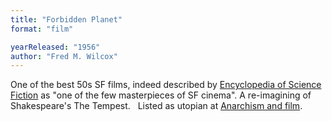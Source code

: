 ```yaml
---
title: "Forbidden Planet"
format: "film"

yearReleased: "1956"
author: "Fred M. Wilcox"
---
```

 One of the best 50s SF films, indeed described by <a href="http://www.sf-encyclopedia.com/entry/forbidden_planet">Encyclopedia of  Science Fiction</a> as "one of the few masterpieces of SF cinema". A  re-imagining of Shakespeare's The Tempest.
  
 Listed as utopian at <a href="https://translate.google.com/translate?hl=en&amp;sl=da&amp;tl=en&amp;u=https://sortefane.wordpress.com/r/anarkisme-og-film/"> Anarchism and film</a>.
  